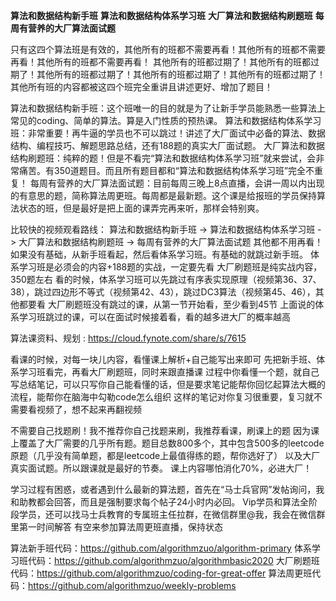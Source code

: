 **算法和数据结构新手班**
**算法和数据结构体系学习班**
**大厂算法和数据结构刷题班**
**每周有营养的大厂算法面试题**

只有这四个算法班是有效的，其他所有的班都不需要再看！其他所有的班都不需要再看！其他所有的班都不需要再看！
其他所有的班都过期了！其他所有的班都过期了！其他所有的班都过期了！其他所有的班都过期了！其他所有的班都过期了！
其他所有班的内容都被这四个班完全重讲且讲述更好、增加了题目！

算法和数据结构新手班：这个班唯一的目的就是为了让新手学员能熟悉一些算法上常见的coding、简单的算法。算是入门性质的预热课。
算法和数据结构体系学习班：非常重要！再牛逼的学员也不可以跳过！讲述了大厂面试中必备的算法、数据结构、编程技巧、解题思路总结，还有188题的真实大厂面试题。
大厂算法和数据结构刷题班：纯粹的题！但是不看完“算法和数据结构体系学习班”就来尝试，会非常痛苦。有350道题目。而且所有题目都和“算法和数据结构体系学习班”完全不重复！
每周有营养的大厂算法面试题：目前每周三晚上8点直播，会讲一周以内出现的有意思的题，简称算法周更班。每周都是最新题。这个课是给报班的学员保持算法状态的班，但是最好是把上面的课弄完再来听，那样会特别爽。

比较快的视频观看路线：
算法和数据结构新手班 -> 算法和数据结构体系学习班 -> 大厂算法和数据结构刷题班 -> 每周有营养的大厂算法面试题
其他都不用再看！如果没有基础，从新手班看起，然后看体系学习班。有基础的就跳过新手班。
体系学习班是必须会的内容+188题的实战，一定要先看
大厂刷题班是纯实战内容，350题左右
看的时候，体系学习班可以先跳过有序表实现原理（视频第36、37、38），跳过四边形不等式（视频第42、43），跳过DC3算法（视频第45、46），其他都要看
大厂刷题班没有跳过的课，从第一节开始看，至少看到45节
上面说的体系学习班跳过的课，可以在面试时候接着看，看的越多进大厂的概率越高

算法课资料、规划 : https://cloud.fynote.com/share/s/7615

看课的时候，对每一块儿内容，看懂课上解析+自己能写出来即可
先把新手班、体系学习班看完，再看大厂刷题班，同时来跟直播课
过程中你看懂一个题，就自己写总结笔记，可以只写你自己能看懂的话，但是要求笔记能帮你回忆起算法大概的流程，能帮你在脑海中勾勒code怎么组织
这样的笔记对你复习很重要，复习就不需要看视频了，想不起来再翻视频

不需要自己找题刷！我不推荐你自己找题来刷，我推荐看课，刷课上的题
因为课上覆盖了大厂需要的几乎所有题。题目总数800多个，其中包含500多的leetcode原题（几乎没有简单题，都是leetcode上最值得练的题，帮你选好了）
以及大厂真实面试题。所以跟课就是最好的节奏。
课上内容哪怕消化70%，必进大厂！

学习过程有困惑，或者遇到什么最新的算法题，首先在“马士兵官网”发帖询问，我和助教都会回答，而且是强制要求每个帖子24小时内必回。
Vip学员和算法全阶段学员，还可以找马士兵教育的专属班主任拉群，在微信群里@我，我会在微信群里第一时间解答
有空来参加算法周更班直播，保持状态

算法新手班代码：https://github.com/algorithmzuo/algorithm-primary
体系学习班代码：https://github.com/algorithmzuo/algorithmbasic2020
大厂刷题班代码：https://github.com/algorithmzuo/coding-for-great-offer
算法周更班代码：https://github.com/algorithmzuo/weekly-problems